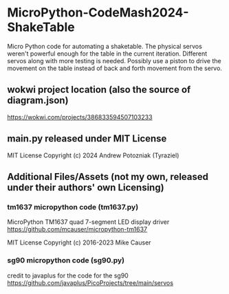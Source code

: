 # MicroPython-CodeMash2024-ShakeTable
Micro Python code for automating a shaketable.  The physical servos weren't powerful enough for the table in the current iteration.
Different servos along with more testing is needed.  Possibly use a piston to drive the movement on the table instead of back and forth movement from the servo.

## wokwi project location (also the source of diagram.json)
https://wokwi.com/projects/386833594507103233

## main.py released under MIT License
MIT License
Copyright (c) 2024 Andrew Potozniak (Tyraziel)

## Additional Files/Assets (not my own, released under their authors' own Licensing)

### tm1637 micropython code (tm1637.py)
MicroPython TM1637 quad 7-segment LED display driver
https://github.com/mcauser/micropython-tm1637

MIT License
Copyright (c) 2016-2023 Mike Causer

### sg90 micropython code (sg90.py)
credit to javaplus for the code for the sg90
https://github.com/javaplus/PicoProjects/tree/main/servos
